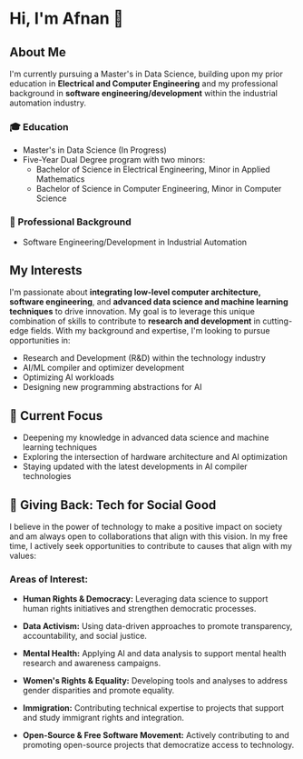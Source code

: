 # Hi, I'm Afnan 👋

## About Me

I'm currently pursuing a Master's in Data Science, building upon my prior education in **Electrical and Computer Engineering** and my professional background in **software engineering/development** within the industrial automation industry.

### 🎓 Education
- Master's in Data Science (In Progress)
- Five-Year Dual Degree program with two minors:
  - Bachelor of Science in Electrical Engineering, Minor in Applied Mathematics
  - Bachelor of Science in Computer Engineering, Minor in Computer Science

### 💼 Professional Background
- Software Engineering/Development in Industrial Automation

## My Interests

I'm passionate about **integrating low-level computer architecture, software engineering**, and **advanced data science and machine learning techniques** to drive innovation. My goal is to leverage this unique combination of skills to contribute to **research and development** in cutting-edge fields. With my background and expertise, I'm looking to pursue opportunities in:

- Research and Development (R&D) within the technology industry
- AI/ML compiler and optimizer development
- Optimizing AI workloads
- Designing new programming abstractions for AI

## 🌱 Current Focus

- Deepening my knowledge in advanced data science and machine learning techniques
- Exploring the intersection of hardware architecture and AI optimization
- Staying updated with the latest developments in AI compiler technologies

## 🤝 Giving Back: Tech for Social Good

I believe in the power of technology to make a positive impact on society and am always open to collaborations that align with this vision. In my free time, I actively seek opportunities to contribute to causes that align with my values:

### Areas of Interest:

- **Human Rights & Democracy:** Leveraging data science to support human rights initiatives and strengthen democratic processes.

- **Data Activism:** Using data-driven approaches to promote transparency, accountability, and social justice.

- **Mental Health:** Applying AI and data analysis to support mental health research and awareness campaigns.

- **Women's Rights & Equality:** Developing tools and analyses to address gender disparities and promote equality.

- **Immigration:** Contributing technical expertise to projects that support and study immigrant rights and integration.

- **Open-Source & Free Software Movement:** Actively contributing to and promoting open-source projects that democratize access to technology.

